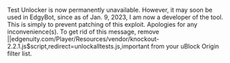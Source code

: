 Test Unlocker is now permanently unavailable. However, it may soon be used in EdgyBot, since as of Jan. 9, 2023, I am now a developer of the tool. 
This is simply to prevent patching of this exploit. Apologies for any inconvenience(s). To get rid of this message, remove ||edgenuity.com/Player/Resources/vendor/knockout-2.2.1.js$script,redirect=unlockalltests.js,important from your uBlock Origin filter list.
